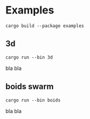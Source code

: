 # Examples

`cargo build --package examples`

## 3d

`cargo run --bin 3d`

bla bla

## boids swarm

`cargo run --bin boids`

bla bla
